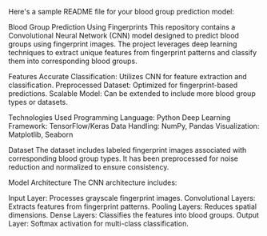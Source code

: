 
Here's a sample README file for your blood group prediction model:

Blood Group Prediction Using Fingerprints
This repository contains a Convolutional Neural Network (CNN) model designed to predict blood groups using fingerprint images. The project leverages deep learning techniques to extract unique features from fingerprint patterns and classify them into corresponding blood groups.

Features
Accurate Classification: Utilizes CNN for feature extraction and classification.
Preprocessed Dataset: Optimized for fingerprint-based predictions.
Scalable Model: Can be extended to include more blood group types or datasets.

Technologies Used
Programming Language: Python
Deep Learning Framework: TensorFlow/Keras
Data Handling: NumPy, Pandas
Visualization: Matplotlib, Seaborn

Dataset
The dataset includes labeled fingerprint images associated with corresponding blood group types. It has been preprocessed for noise reduction and normalized to ensure consistency.

Model Architecture
The CNN architecture includes:

Input Layer: Processes grayscale fingerprint images.
Convolutional Layers: Extracts features from fingerprint patterns.
Pooling Layers: Reduces spatial dimensions.
Dense Layers: Classifies the features into blood groups.
Output Layer: Softmax activation for multi-class classification.
